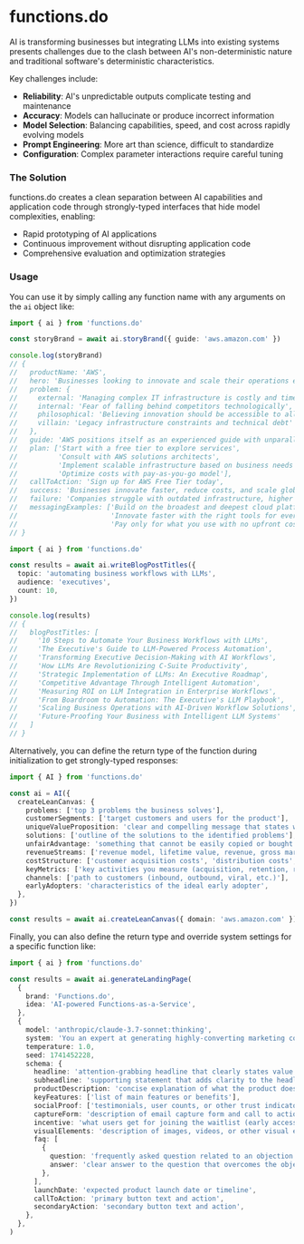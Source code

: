 # functions.do

AI is transforming businesses but integrating LLMs into existing systems presents challenges due to the clash between AI's non-deterministic nature and traditional software's deterministic characteristics.

Key challenges include:

- **Reliability**: AI's unpredictable outputs complicate testing and maintenance
- **Accuracy**: Models can hallucinate or produce incorrect information
- **Model Selection**: Balancing capabilities, speed, and cost across rapidly evolving models
- **Prompt Engineering**: More art than science, difficult to standardize
- **Configuration**: Complex parameter interactions require careful tuning

### The Solution

functions.do creates a clean separation between AI capabilities and application code through strongly-typed interfaces that hide model complexities, enabling:

- Rapid prototyping of AI applications
- Continuous improvement without disrupting application code
- Comprehensive evaluation and optimization strategies

### Usage

You can use it by simply calling any function name with any arguments on the `ai` object like:

```typescript
import { ai } from 'functions.do'

const storyBrand = await ai.storyBrand({ guide: 'aws.amazon.com' })

console.log(storyBrand)
// {
//   productName: 'AWS',
//   hero: 'Businesses looking to innovate and scale their operations efficiently',
//   problem: {
//     external: 'Managing complex IT infrastructure is costly and time-consuming',
//     internal: 'Fear of falling behind competitors technologically',
//     philosophical: 'Believing innovation should be accessible to all businesses',
//     villain: 'Legacy infrastructure constraints and technical debt'
//   },
//   guide: 'AWS positions itself as an experienced guide with unparalleled expertise in cloud solutions',
//   plan: ['Start with a free tier to explore services', 
//          'Consult with AWS solutions architects', 
//          'Implement scalable infrastructure based on business needs', 
//          'Optimize costs with pay-as-you-go model'],
//   callToAction: 'Sign up for AWS Free Tier today',
//   success: 'Businesses innovate faster, reduce costs, and scale globally without infrastructure limitations',
//   failure: 'Companies struggle with outdated infrastructure, higher costs, and inability to compete in the digital economy',
//   messagingExamples: ['Build on the broadest and deepest cloud platform', 
//                       'Innovate faster with the right tools for every workload', 
//                       'Pay only for what you use with no upfront costs']
// }
```


```typescript
import { ai } from 'functions.do'

const results = await ai.writeBlogPostTitles({
  topic: 'automating business workflows with LLMs',
  audience: 'executives',
  count: 10,
})

console.log(results)
// {
//   blogPostTitles: [
//     '10 Steps to Automate Your Business Workflows with LLMs',
//     'The Executive's Guide to LLM-Powered Process Automation',
//     'Transforming Executive Decision-Making with AI Workflows',
//     'How LLMs Are Revolutionizing C-Suite Productivity',
//     'Strategic Implementation of LLMs: An Executive Roadmap',
//     'Competitive Advantage Through Intelligent Automation',
//     'Measuring ROI on LLM Integration in Enterprise Workflows',
//     'From Boardroom to Automation: The Executive's LLM Playbook',
//     'Scaling Business Operations with AI-Driven Workflow Solutions',
//     'Future-Proofing Your Business with Intelligent LLM Systems'
//   ]
// }
```

Alternatively, you can define the return type of the function during initialization to get strongly-typed responses:

```typescript
import { AI } from 'functions.do'

const ai = AI({
  createLeanCanvas: {
    problems: ['top 3 problems the business solves'],
    customerSegments: ['target customers and users for the product'],
    uniqueValueProposition: 'clear and compelling message that states why you are different and worth buying',
    solutions: ['outline of the solutions to the identified problems'],
    unfairAdvantage: 'something that cannot be easily copied or bought',
    revenueStreams: ['revenue model, lifetime value, revenue, gross margin'],
    costStructure: ['customer acquisition costs', 'distribution costs', 'hosting', 'people', 'etc.'],
    keyMetrics: ['key activities you measure (acquisition, retention, referrals, etc.)'],
    channels: ['path to customers (inbound, outbound, viral, etc.)'],
    earlyAdopters: 'characteristics of the ideal early adopter',
  },
})

const results = await ai.createLeanCanvas({ domain: 'aws.amazon.com' })
```

Finally, you can also define the return type and override system settings for a specific function like:

```typescript
import { ai } from 'functions.do'

const results = await ai.generateLandingPage(
  {
    brand: 'Functions.do',
    idea: 'AI-powered Functions-as-a-Service',
  },
  {
    model: 'anthropic/claude-3.7-sonnet:thinking',
    system: 'You an expert at generating highly-converting marketing copy for startup landing pages',
    temperature: 1.0,
    seed: 1741452228,
    schema: {
      headline: 'attention-grabbing headline that clearly states value proposition',
      subheadline: 'supporting statement that adds clarity to the headline',
      productDescription: 'concise explanation of what the product does and its benefits',
      keyFeatures: ['list of main features or benefits'],
      socialProof: ['testimonials, user counts, or other trust indicators'],
      captureForm: 'description of email capture form and call to action',
      incentive: 'what users get for joining the waitlist (early access, discount, etc.)',
      visualElements: 'description of images, videos, or other visual elements',
      faq: [
        {
          question: 'frequently asked question related to an objection',
          answer: 'clear answer to the question that overcomes the objection',
        },
      ],
      launchDate: 'expected product launch date or timeline',
      callToAction: 'primary button text and action',
      secondaryAction: 'secondary button text and action',
    },
  },
)
```
